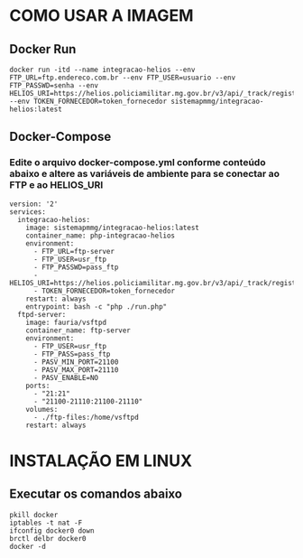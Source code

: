# COMO USAR A IMAGEM

## Docker Run
```
docker run -itd --name integracao-helios --env FTP_URL=ftp.endereco.com.br --env FTP_USER=usuario --env FTP_PASSWD=senha --env HELIOS_URI=https://helios.policiamilitar.mg.gov.br/v3/api/_track/register --env TOKEN_FORNECEDOR=token_fornecedor sistemapmmg/integracao-helios:latest
```

## Docker-Compose

### Edite o arquivo docker-compose.yml conforme conteúdo abaixo e altere as variáveis de ambiente para se conectar ao FTP e ao HELIOS_URI
 

```
version: '2'
services:
  integracao-helios:
    image: sistemapmmg/integracao-helios:latest
    container_name: php-integracao-helios
    environment:
      - FTP_URL=ftp-server
      - FTP_USER=usr_ftp
      - FTP_PASSWD=pass_ftp
      - HELIOS_URI=https://helios.policiamilitar.mg.gov.br/v3/api/_track/register
      - TOKEN_FORNECEDOR=token_fornecedor
    restart: always
    entrypoint: bash -c "php ./run.php"
  ftpd-server:
    image: fauria/vsftpd
    container_name: ftp-server
    environment:
      - FTP_USER=usr_ftp
      - FTP_PASS=pass_ftp
      - PASV_MIN_PORT=21100
      - PASV_MAX_PORT=21110
      - PASV_ENABLE=NO
    ports:
      - "21:21"
      - "21100-21110:21100-21110"
    volumes:
      - ./ftp-files:/home/vsftpd
    restart: always
```

# INSTALAÇÃO EM LINUX

## Executar os comandos abaixo

```
pkill docker
iptables -t nat -F
ifconfig docker0 down
brctl delbr docker0
docker -d